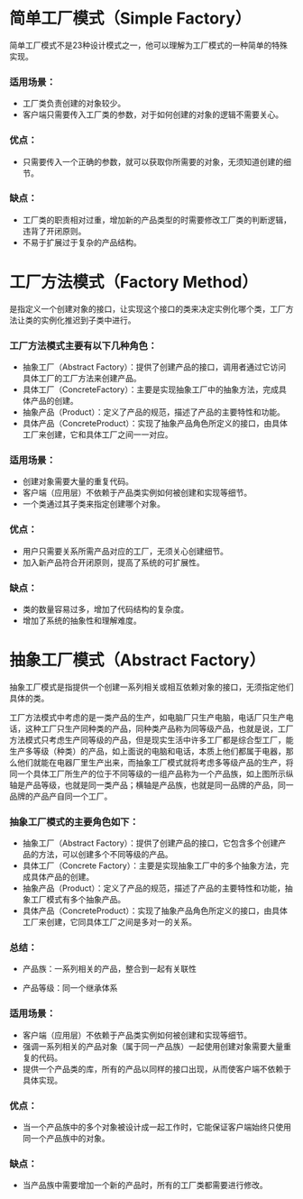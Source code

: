 # 简单工厂模式（Simple Factory）

简单工厂模式不是23种设计模式之一，他可以理解为工厂模式的一种简单的特殊实现。

### 适用场景：

* 工厂类负责创建的对象较少。
* 客户端只需要传入工厂类的参数，对于如何创建的对象的逻辑不需要关心。

### 优点：

* 只需要传入一个正确的参数，就可以获取你所需要的对象，无须知道创建的细节。

### 缺点：

* 工厂类的职责相对过重，增加新的产品类型的时需要修改工厂类的判断逻辑，违背了开闭原则。
* 不易于扩展过于复杂的产品结构。

# 工厂方法模式（Factory Method）

是指定义一个创建对象的接口，让实现这个接口的类来决定实例化哪个类，工厂方法让类的实例化推迟到子类中进行。

### 工厂方法模式主要有以下几种角色：

* 抽象工厂（Abstract Factory）：提供了创建产品的接口，调用者通过它访问具体工厂的工厂方法来创建产品。
* 具体工厂（ConcreteFactory）：主要是实现抽象工厂中的抽象方法，完成具体产品的创建。
* 抽象产品（Product）：定义了产品的规范，描述了产品的主要特性和功能。
* 具体产品（ConcreteProduct）：实现了抽象产品角色所定义的接口，由具体工厂来创建，它和具体工厂之间一一对应。

### 适用场景：

* 创建对象需要大量的重复代码。
* 客户端（应用层）不依赖于产品类实例如何被创建和实现等细节。
* 一个类通过其子类来指定创建哪个对象。

### 优点：

* 用户只需要关系所需产品对应的工厂，无须关心创建细节。
* 加入新产品符合开闭原则，提高了系统的可扩展性。

### 缺点：

* 类的数量容易过多，增加了代码结构的复杂度。
* 增加了系统的抽象性和理解难度。

# 抽象工厂模式（Abstract Factory）

抽象工厂模式是指提供一个创建一系列相关或相互依赖对象的接口，无须指定他们具体的类。

工厂方法模式中考虑的是一类产品的生产，如电脑厂只生产电脑，电话厂只生产电话，这种工厂只生产同种类的产品，同种类产品称为同等级产品，也就是说，工厂方法模式只考虑生产同等级的产品，但是现实生活中许多工厂都是综合型工厂，能生产多等级（种类）的产品，如上面说的电脑和电话，本质上他们都属于电器，那么他们就能在电器厂里生产出来，而抽象工厂模式就将考虑多等级产品的生产，将同一个具体工厂所生产的位于不同等级的一组产品称为一个产品族，如上图所示纵轴是产品等级，也就是同一类产品；横轴是产品族，也就是同一品牌的产品，同一品牌的产品产自同一个工厂。

### 抽象工厂模式的主要角色如下：

* 抽象工厂（Abstract Factory）：提供了创建产品的接口，它包含多个创建产品的方法，可以创建多个不同等级的产品。
* 具体工厂（Concrete Factory）：主要是实现抽象工厂中的多个抽象方法，完成具体产品的创建。
* 抽象产品（Product）：定义了产品的规范，描述了产品的主要特性和功能，抽象工厂模式有多个抽象产品。
* 具体产品（ConcreteProduct）：实现了抽象产品角色所定义的接口，由具体工厂来创建，它同具体工厂之间是多对一的关系。

### 总结：

* 产品族：一系列相关的产品，整合到一起有关联性

* 产品等级：同一个继承体系

### 适用场景：

* 客户端（应用层）不依赖于产品类实例如何被创建和实现等细节。
* 强调一系列相关的产品对象（属于同一产品族）一起使用创建对象需要大量重复的代码。
* 提供一个产品类的库，所有的产品以同样的接口出现，从而使客户端不依赖于具体实现。

### 优点：

* 当一个产品族中的多个对象被设计成一起工作时，它能保证客户端始终只使用同一个产品族中的对象。

### 缺点：

* 当产品族中需要增加一个新的产品时，所有的工厂类都需要进行修改。
